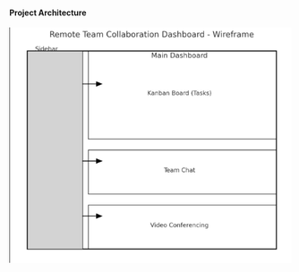 #### Project Architecture

![Architecture of Project](https://github.com/B2Kumar03/project2Image/blob/main/ArchitectureOfProject.png?raw=true)

